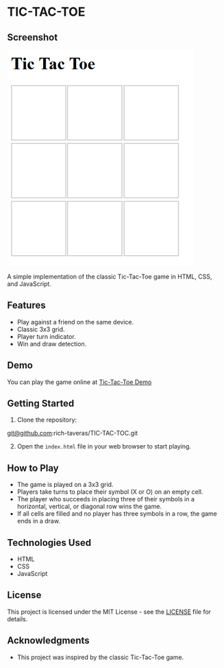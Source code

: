 # TIC-TAC-TOE

## Screenshot
<img src="./Screenshot 2023-08-08 215218.png">

A simple implementation of the classic Tic-Tac-Toe game in HTML, CSS, and JavaScript.

## Features

- Play against a friend on the same device.
- Classic 3x3 grid.
- Player turn indicator.
- Win and draw detection.

## Demo

You can play the game online at [Tic-Tac-Toe Demo](https://rich-taveras.github.io/TIC-TAC-TOC/)

## Getting Started

1. Clone the repository:

git@github.com:rich-taveras/TIC-TAC-TOC.git


2. Open the `index.html` file in your web browser to start playing.

## How to Play

- The game is played on a 3x3 grid.
- Players take turns to place their symbol (X or O) on an empty cell.
- The player who succeeds in placing three of their symbols in a horizontal, vertical, or diagonal row wins the game.
- If all cells are filled and no player has three symbols in a row, the game ends in a draw.

## Technologies Used

- HTML
- CSS
- JavaScript

## License

This project is licensed under the MIT License - see the [LICENSE](LICENSE) file for details.

## Acknowledgments

- This project was inspired by the classic Tic-Tac-Toe game.


